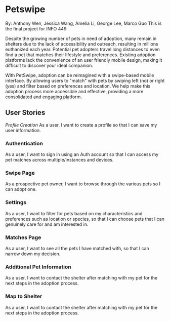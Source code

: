 # Petswipe
By: Anthony Wen, Jessica Wang, Amelia Li, George Lee, Marco Guo
This is the final project for INFO 449

Despite the growing number of pets in need of adoption, many remain in shelters due to the lack of accessibility and outreach, resulting in millions euthanized each year. Potential pet adopters travel long distances to even find a pet that matches their lifestyle and preferences. Existing adoption platforms lack the convenience of an user friendly mobile design, making it difficult to discover your ideal companion.

With PetSwipe, adoption can be reimagined with a swipe-based mobile interface. By allowing users to "match" with pets by swiping left (no) or right (yes) and filter based on preferences and location. We help make this adoption process more accessible and effective, providing a more consolidated and engaging platform.

## User Stories
*Profile Creation*
As a user, I want to create a profile so that I can save my user information.
### Authentication
As a user, I want to sign in using an Auth account so that I can access my pet matches across multiple/instances and devices.
### Swipe Page
As a prospective pet owner, I want to browse through the various pets so I can adopt one.
### Settings
As a user, I want to filter for pets based on my characteristics and preferences such as location or species, so that I can choose pets that I can genuinely care for and am interested in. 
### Matches Page
As a user, I want to see all the pets I have matched with, so that I can narrow down my decision.
### Additional Pet Information
As a user, I want to contact the shelter after matching with my pet for the next steps in the adoption process.
### Map to Shelter
As a user, I want to contact the shelter after matching with my pet for the next steps in the adoption process.
